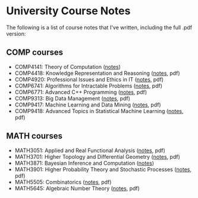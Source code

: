 # University Course Notes
The following is a list of course notes that I've written, including the full .pdf version:

## COMP courses
- COMP4141: Theory of Computation ([notes](pdf/COMP4141.pdf))
- COMP4418: Knowledge Representation and Reasoning ([notes](COMP4418), pdf)
- COMP4920: Professional Issues and Ethics in IT ([notes](COMP4920), pdf)
- COMP6741: Algorithms for Intractable Problems ([notes](COMP6741), pdf)
- COMP6771: Advanced C++ Programming ([notes](COMP6771), pdf)
- COMP9313: Big Data Management ([notes](COMP9313), pdf)
- COMP9417: Machine Learning and Data Mining ([notes](COMP9417), pdf)
- COMP9418: Advanced Topics in Statistical Machine Learning ([notes](COMP9418), pdf)

## MATH courses
- MATH3051: Applied and Real Functional Analysis ([notes](MATH3051), pdf)
- MATH3701: Higher Topology and Differential Geometry ([notes](MATH3701), pdf)
- MATH3871: Bayesian Inference and Computation ([notes](pdf/MATH3871.pdf))
- MATH3901: Higher Probability Theory and Stochastic Processes ([notes](MATH3901), pdf)
- MATH5505: Combinatorics ([notes](MATH5505), pdf)
- MATH5645: Algebraic Number Theory ([notes](MATH5645), pdf)
